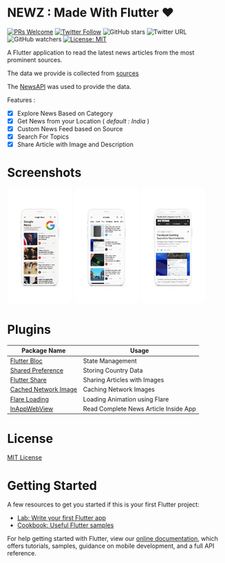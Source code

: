 # NEWZ : Made With Flutter ❤️

[![PRs Welcome](https://img.shields.io/badge/PRs-welcome-brightgreen.svg?style=flat)](http://makeapullrequest.com)
[![Twitter Follow](https://img.shields.io/twitter/follow/r0hnx?label=Follow&style=social)](https://twitter.com/r0hnx)
![GitHub stars](https://img.shields.io/github/stars/r0hnx/Newz?style=social)
![Twitter URL](https://img.shields.io/twitter/url?style=social&url=https%3A%2F%2Fr0hnx.github.io%2FGoCorona%2F)
![GitHub watchers](https://img.shields.io/github/watchers/r0hnx/Newz?style=social)
[![License: MIT](https://img.shields.io/badge/License-MIT-yellow.svg)](https://opensource.org/licenses/MIT)

A Flutter application to read the latest news articles from the most prominent sources. 

The data we provide is collected from [sources]( https://newsapi.org/sources )

The [NewsAPI](  https://newsapi.org/  ) was used to provide the data. 

Features :

- [x] Explore News Based on Category
- [x] Get News from your Location ( _default : India_ )
- [x] Custom News Feed based on Source
- [x] Search For Topics
- [x] Share Article with Image and Description

# Screenshots

<p>
	<img src="screenshots/1.jpg" style="border-radius: 15px; width: 30%">
	<img src="screenshots/2.jpg" style="border-radius: 15px; width: 30%">
	<img src="screenshots/3.jpg" style="border-radius: 15px; width: 30%">
</p>

# Plugins

| Package Name                                                 | Usage                                 |
| ------------------------------------------------------------ | ------------------------------------- |
| [Flutter Bloc](https://pub.dev/packages/flutter_bloc)        | State Management                      |
| [Shared Preference](https://pub.dev/packages/shared_preferences) | Storing Country Data                  |
| [Flutter Share](https://pub.dev/packages/esys_flutter_share) | Sharing Articles with Images          |
| [Cached Network Image](https://pub.dev/packages/cached_network_image) | Caching Network Images                |
| [Flare Loading](https://pub.dev/packages/flare_loading)      | Loading Animation using Flare         |
| [InAppWebView](https://pub.dev/packages/flutter_inappwebview) | Read Complete News Article Inside App |

# License

[MIT License](https://github.com/r0hnx/Newz/blob/master/LICENSE)

# Getting Started

A few resources to get you started if this is your first Flutter project:

- [Lab: Write your first Flutter app](https://flutter.dev/docs/get-started/codelab)
- [Cookbook: Useful Flutter samples](https://flutter.dev/docs/cookbook)

For help getting started with Flutter, view our
[online documentation](https://flutter.dev/docs), which offers tutorials,
samples, guidance on mobile development, and a full API reference.
